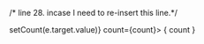 /* line 28. incase I need to re-insert this line.*/

<p className="text_window" onChange={(e) => setCount(e.target.value)} count={count}> { count } </p><br/>